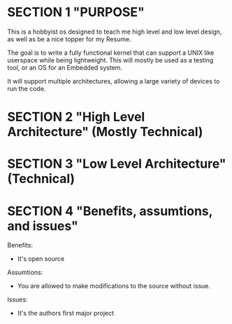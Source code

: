 SECTION 1 "PURPOSE"
==========

This is a hobbyist os designed to teach me high level and low level design, as well as be a nice topper for my Resume.

The goal is to write a fully functional kernel that can support a UNIX like userspace while being lightweight. This will mostly be used as a testing tool, or an OS for an Embedded system.

It will support multiple architectures, allowing a large variety of devices to run the code.

SECTION 2 "High Level Architecture" (Mostly Technical)
==========


SECTION 3 "Low Level Architecture" (Technical)
==========

SECTION 4 "Benefits, assumtions, and issues"
==========

Benefits:

* It's open source

Assumtions:

* You are allowed to make modifications to the source without issue.

Issues:

* It's the authors first major project